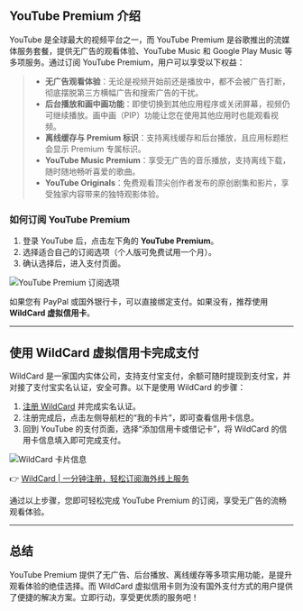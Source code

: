## YouTube Premium 介绍

YouTube 是全球最大的视频平台之一，而 YouTube Premium 是谷歌推出的流媒体服务套餐，提供无广告的观看体验、YouTube Music 和 Google Play Music 等多项服务。通过订阅 YouTube Premium，用户可以享受以下权益：

> - **无广告观看体验**：无论是视频开始前还是播放中，都不会被广告打断，彻底摆脱第三方横幅广告和搜索广告的干扰。
> - **后台播放和画中画功能**：即使切换到其他应用程序或关闭屏幕，视频仍可继续播放。画中画（PIP）功能让您在使用其他应用时也能观看视频。
> - **离线缓存与 Premium 标识**：支持离线缓存和后台播放，且应用标题栏会显示 Premium 专属标识。
> - **YouTube Music Premium**：享受无广告的音乐播放，支持离线下载，随时随地畅听喜爱的歌曲。
> - **YouTube Originals**：免费观看顶尖创作者发布的原创剧集和影片，享受独家内容带来的独特观影体验。

### 如何订阅 YouTube Premium

1. 登录 YouTube 后，点击左下角的 **YouTube Premium**。
2. 选择适合自己的订阅选项（个人版可免费试用一个月）。
3. 确认选择后，进入支付页面。

![YouTube Premium 订阅选项](https://open-ai-blog.oss-cn-nanjing.aliyuncs.com/img/202509092237411.png)

如果您有 PayPal 或国外银行卡，可以直接绑定支付。如果没有，推荐使用 **WildCard 虚拟信用卡**。

---

## 使用 WildCard 虚拟信用卡完成支付

WildCard 是一家国内实体公司，支持支付宝支付，余额可随时提现到支付宝，并对接了支付宝实名认证，安全可靠。以下是使用 WildCard 的步骤：

1. [注册 WildCard](https://bit.ly/bewildcard) 并完成实名认证。
2. 注册完成后，点击左侧导航栏的“我的卡片”，即可查看信用卡信息。
3. 回到 YouTube 的支付页面，选择“添加信用卡或借记卡”，将 WildCard 的信用卡信息填入即可完成支付。

![WildCard 卡片信息](https://open-ai-blog.oss-cn-nanjing.aliyuncs.com/img/202508082006344.png)

👉 [WildCard | 一分钟注册，轻松订阅海外线上服务](https://bit.ly/bewildcard)

通过以上步骤，您即可轻松完成 YouTube Premium 的订阅，享受无广告的流畅观看体验。

---

## 总结

YouTube Premium 提供了无广告、后台播放、离线缓存等多项实用功能，是提升观看体验的绝佳选择。而 WildCard 虚拟信用卡则为没有国外支付方式的用户提供了便捷的解决方案。立即行动，享受更优质的服务吧！